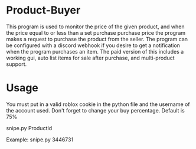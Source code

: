# Product-Buyer

This program is used to monitor the price of the given product, and when the price equal to or less than a set purchase purchase price the program makes a request to purchase the product from the seller. The program can be configured with a discord webhook if you desire to get a notification when the program purchases an item. The paid version of this includes a working gui, auto list items for sale after purchase, and multi-product support.

# Usage

You must put in a valid roblox cookie in the python file and the username of the account used. Don't forget to change your buy percentage.
Default is 75%

snipe.py ProductId

Example:
snipe.py 3446731

